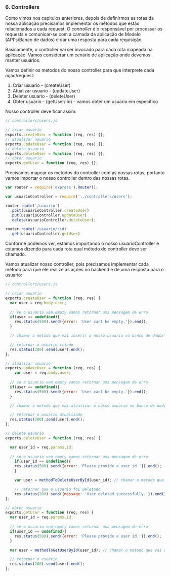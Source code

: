 
### 6. Controllers

Como vimos nos capitulos anteriores, depois de definirmos as rotas da nossa aplicação precisamos implementar os métodos que estão relacionados a cada request. O *controller* é o responsável por processar os requests e comunicar-se com a camada da aplicação de Modelo (API's/Banco de dados) e dar uma resposta para cada requisição.

Basicamente, o controller vai ser invocado para cada rota mapeada na aplicação. Vamos considerar um cenário de aplicação onde devemos manter usuários.

Vamos definir os metodos do nosso controller para que interprete cada ação/request:

1. Criar usuario - (createUser)
2. Atualizar usuario - (updateUser)
3. Deleter usuario - (deleteUser)
4. Obter usuario - (getUser/:id) - vamos obter um usuario em especifico

Nosso controller deve ficar assim:

```javascript
// controllers/users.js

// criar usuario
exports.createUser = function (req, res) {};
// atualizar usuario
exports.updateUser = function (req, res) {};
// delete usuario
exports.deleteUser = function (req, res) {};
// obter usuario
exports.getUser = function (req, res) {};
```

Precisamos mapear os metodos do controller com as nossas rotas, portanto vamos importar o nosso controller dentro das nossas rotas.

```javascript
var router = require('express').Router();

var usuarioController = require('../controllers/users');

router.route('/usuario')
  .post(usuarioController.createUser)
  .put(usuarioController.updateUser)
  .delete(usuarioController.deleteUser);

router.route('/usuario/:id)
  .get(usuarioController.getUser)
```

Conforme podemos ver, estamos importando o nosso usuarioController e estamos dizendo para cada rota qual método do controller deve ser chamado.

Vamos atualizar nosso controller, pois precisamos implementar cada método para que ele realize as ações no backend e de uma resposta para o usuario:

```javascript
// controllers/users.js

// criar usuario
exports.createUser = function (req, res) {
  var user = req.body.user;
  
  // se o usuario vem empty vamos retornar uma mensagem de erro
  if(user == undefined){
    res.status(500).send({error: 'User cant be empty.'}).end();
  }

  // chamar o metodo que vai inserir o nosso usuario no banco de dados

  // retornar o usuario criado
  res.status(200).send(user).end();
};

// atualizar usuario
exports.updateUser = function (req, res) {
    var user = req.body.user;
  
  // se o usuario vem empty vamos retornar uma mensagem de erro
  if(user == undefined){
    res.status(500).send({error: 'User cant be empty.'}).end();
  }

  // chamar o metodo que vai atualizar o nosso usuario no banco de dados

  // retornar o usuario atualizado
  res.status(200).send(user).end();
};

// delete usuario
exports.deleteUser = function (req, res) {

  var user_id = req.params.id;
  
  // se o usuario vem empty vamos retornar uma mensagem de erro
    if(user_id == undefined){
    res.status(500).send({error: 'Please provide a user id.'}).end();
    }

    var user = methodToDeleteUserById(user_id); // chamar o metodo que vai obter nosso usuario no banco de dados pelo id

    // retornar que o usuario foi deletado
    res.status(200).send({message: 'User deleted successfully.'}).end();
};

// obter usuario
exports.getUser = function (req, res) {
  var user_id = req.params.id;
  
  // se o usuario vem empty vamos retornar uma mensagem de erro
  if(user_id == undefined){
    res.status(500).send({error: 'Please provide a user id.'}).end();
  }

  var user = methodToGetUserById(user_id); // chamar o metodo que vai obter nosso usuario no banco de dados pelo id

  // retornar o usuario
  res.status(200).send(user).end();
};

```